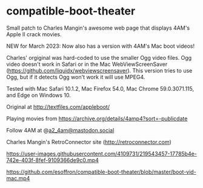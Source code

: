 # compatible-boot-theater
Small patch to Charles Mangin's awesome web page that displays 4AM's Apple II crack movies.

NEW for March 2023: Now also has a version with 4AM's Mac boot videos!

Charles' orgiginal was hard-coded to use the smaller Ogg video files. Ogg video doesn't work in Safari or in the Mac WebViewScreenSaver (https://github.com/liquidx/webviewscreensaver).  This version tries to use Ogg, but if it detects Ogg won't work it will use MPEG4.

Tested with Mac Safari 10.1.2, Mac Firefox 54.0, Mac Chrome 59.0.3071.115, and Edge on Windows 10.

Original at http://textfiles.com/appleboot/

Playing movies from https://archive.org/details/4amp4?sort=-publicdate

Follow 4AM at @a2_4am@mastodon.social

Charles Mangin's RetroConnector site (http://retroconnector.com)

https://user-images.githubusercontent.com/4109731/219543457-17785b4e-742e-403f-8fef-9109366de9c0.mp4

https://github.com/esoffron/compatible-boot-theater/blob/master/boot-vid-mac.mp4

